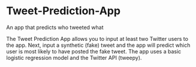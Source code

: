 # Tweet-Prediction-App
An app that predicts who tweeted what

The Tweet Prediction App allows you to input at least two Twitter users to the app.  Next, input a synthetic (fake) tweet and the app will predict 
which user is most likely to have posted the fake tweet.  The app uses a basic logistic regression model and the Twitter API (tweepy).
